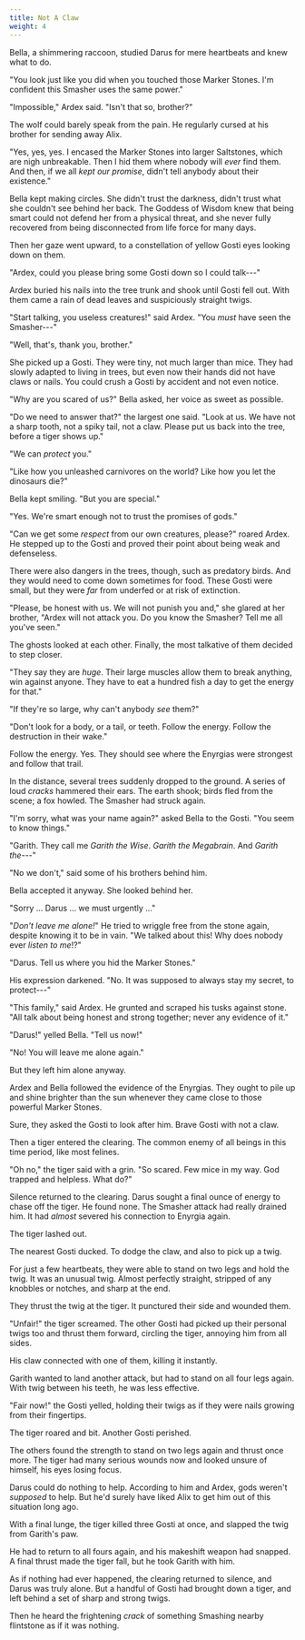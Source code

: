 ```yaml
---
title: Not A Claw
weight: 4
---
```

Bella, a shimmering raccoon, studied Darus for mere heartbeats and knew what to do.

"You look just like you did when you touched those Marker Stones. I'm confident this Smasher uses the same power."

"Impossible," Ardex said. "Isn't that so, brother?"

The wolf could barely speak from the pain. He regularly cursed at his brother for sending away Alix. 

"Yes, yes, yes. I encased the Marker Stones into larger Saltstones, which are nigh unbreakable. Then I hid them where nobody will _ever_ find them. And then, if we all _kept our promise_, didn't tell anybody about their existence."

Bella kept making circles. She didn't trust the darkness, didn't trust what she couldn't see behind her back. The Goddess of Wisdom knew that being smart could not defend her from a physical threat, and she never fully recovered from being disconnected from life force for many days.

Then her gaze went upward, to a constellation of yellow Gosti eyes looking down on them.

"Ardex, could you please bring some Gosti down so I could talk---"

Ardex buried his nails into the tree trunk and shook until Gosti fell out. With them came a rain of dead leaves and suspiciously straight twigs. 

"Start talking, you useless creatures!" said Ardex. "You _must_ have seen the Smasher---"

"Well, that's, thank you, brother."

She picked up a Gosti. They were tiny, not much larger than mice. They had slowly adapted to living in trees, but even now their hands did not have claws or nails. You could crush a Gosti by accident and not even notice. 

"Why are you scared of us?" Bella asked, her voice as sweet as possible.

"Do we need to answer that?" the largest one said. "Look at us. We have not a sharp tooth, not a spiky tail, not a claw. Please put us back into the tree, before a tiger shows up."

"We can _protect_ you."

"Like how you unleashed carnivores on the world? Like how you let the dinosaurs die?"

Bella kept smiling. "But you are special."

"Yes. We're smart enough not to trust the promises of gods."

"Can we get some _respect_ from our own creatures, please?" roared Ardex. He stepped up to the Gosti and proved their point about being weak and defenseless.

There were also dangers in the trees, though, such as predatory birds. And they would need to come down sometimes for food. These Gosti were small, but they were _far_ from underfed or at risk of extinction.

"Please, be honest with us. We will not punish you and," she glared at her brother, "Ardex will not attack you. Do you know the Smasher? Tell me all you've seen."

The ghosts looked at each other. Finally, the most talkative of them decided to step closer. 

"They say they are _huge_. Their large muscles allow them to break anything, win against anyone. They have to eat a hundred fish a day to get the energy for that."

"If they're so large, why can't anybody _see_ them?"

"Don't look for a body, or a tail, or teeth. Follow the energy. Follow the destruction in their wake."

Follow the energy. Yes. They should see where the Enyrgias were strongest and follow that trail.

In the distance, several trees suddenly dropped to the ground. A series of loud _cracks_ hammered their ears. The earth shook; birds fled from the scene; a fox howled. The Smasher had struck again.

"I'm sorry, what was your name again?" asked Bella to the Gosti. "You seem to know things."

"Garith. They call me _Garith the Wise_. _Garith the Megabrain_. And _Garith the_---"

"No we don't," said some of his brothers behind him.

Bella accepted it anyway. She looked behind her. 

"Sorry ... Darus ... we must urgently ..."

"_Don't leave me alone!_" He tried to wriggle free from the stone again, despite knowing it to be in vain. "We talked about this! Why does nobody ever _listen to me_!?"

"Darus. Tell us where you hid the Marker Stones."

His expression darkened. "No. It was supposed to always stay my secret, to protect---"

"This family," said Ardex. He grunted and scraped his tusks against stone. "All talk about being honest and strong together; never any evidence of it."

"Darus!" yelled Bella. "Tell us now!"

"No! You will leave me alone again."

But they left him alone anyway. 

Ardex and Bella followed the evidence of the Enyrgias. They ought to pile up and shine brighter than the sun whenever they came close to those powerful Marker Stones.

Sure, they asked the Gosti to look after him. Brave Gosti with not a claw.

Then a tiger entered the clearing. The common enemy of all beings in this time period, like most felines.

"Oh no," the tiger said with a grin. "So scared. Few mice in my way. God trapped and helpless. What do?"

Silence returned to the clearing. Darus sought a final ounce of energy to chase off the tiger. He found none. The Smasher attack had really drained him. It had _almost_ severed his connection to Enyrgia again.

The tiger lashed out.

The nearest Gosti ducked. To dodge the claw, and also to pick up a twig.

For just a few heartbeats, they were able to stand on two legs and hold the twig. It was an unusual twig. Almost perfectly straight, stripped of any knobbles or notches, and sharp at the end.

They thrust the twig at the tiger. It punctured their side and wounded them. 

"Unfair!" the tiger screamed. The other Gosti had picked up their personal twigs too and thrust them forward, circling the tiger, annoying him from all sides.

His claw connected with one of them, killing it instantly. 

Garith wanted to land another attack, but had to stand on all four legs again. With twig between his teeth, he was less effective.

"Fair now!" the Gosti yelled, holding their twigs as if they were nails growing from their fingertips. 

The tiger roared and bit. Another Gosti perished. 

The others found the strength to stand on two legs again and thrust once more. The tiger had many serious wounds now and looked unsure of himself, his eyes losing focus.

Darus could do nothing to help. According to him and Ardex, gods weren't _supposed_ to help. But he'd surely have liked Alix to get him out of this situation long ago.

With a final lunge, the tiger killed three Gosti at once, and slapped the twig from Garith's paw.

He had to return to all fours again, and his makeshift weapon had snapped. A final thrust made the tiger fall, but he took Garith with him.

As if nothing had ever happened, the clearing returned to silence, and Darus was truly alone. But a handful of Gosti had brought down a tiger, and left behind a set of sharp and strong twigs.

Then he heard the frightening _crack_ of something Smashing nearby flintstone as if it was nothing.